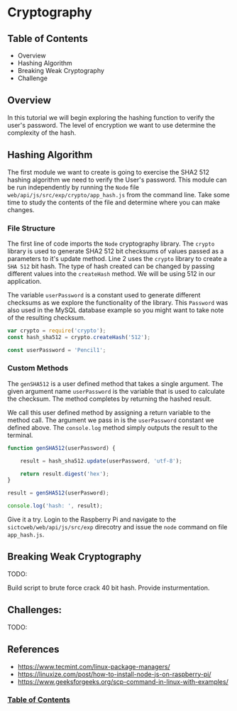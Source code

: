 
# Cryptography

## Table of Contents
 - Overview
 - Hashing Algorithm
 - Breaking Weak Cryptography
 - Challenge

## Overview
In this tutorial we will begin exploring the hashing function to verify the user's password. The level of encryption we want to use determine the complexity of the hash. 

## Hashing Algorithm
The first module we want to create is going to exercise the SHA2 512 hashing algorithm we need to verify the User's password.  This module can be run independently by running the ```Node``` file ```web/api/js/src/exp/crypto/app_hash.js``` from the command line. Take some time to study the contents of the file and determine where you can make changes.

### File Structure
The first line of code imports the ```Node``` cryptography library. The ```crypto``` library  is used to generate SHA2 512 bit checksums of values passed as a parameters to it's update method. Line 2 uses the ```crypto``` library to create a ```SHA 512``` bit hash. The type of hash created can be changed by passing different values into the ```createHash``` method. We will be using 512 in our application.

The variable ```userPassword``` is a constant used to generate different checksums as we explore the functionality of the library. This ```Password``` was also used in the MySQL database example so you might want to take note of the resulting checksum.

```javascript
var crypto = require('crypto');
const hash_sha512 = crypto.createHash('512');

const userPassword = 'Pencil1';
```
### Custom Methods
The ```genSHA512``` is a user defined method that takes a single argument. The given argument name ```userPassword``` is the variable that is used to calculate the checksum. The method completes by returning the hashed result.

We call this user defined method by assigning a return variable to the method call. The argument we pass in is the ```userPassword``` constant we defined above. The ```console.log``` method simply outputs the result to the terminal.

```javascript
function genSHA512(userPassword) {

    result = hash_sha512.update(userPassword, 'utf-8');

    return result.digest('hex');
}

result = genSHA512(userPasword);

console.log('hash: ', result);
```

Give it a try. Login to the Raspberry Pi and navigate to the ```sictcweb/web/api/js/src/exp``` direcotry and issue the ```node``` command on file ```app_hash.js```.

## Breaking Weak Cryptography
TODO:

Build script to brute force crack 40 bit hash. Provide insturmentation.

## Challenges:
TODO:


## References
 - https://www.tecmint.com/linux-package-managers/
 - https://linuxize.com/post/how-to-install-node-js-on-raspberry-pi/
 - https://www.geeksforgeeks.org/scp-command-in-linux-with-examples/

### [Table of Contents](../README.md)